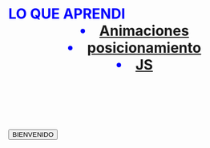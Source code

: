 
<!DOCTYPE html>
<html>
<head>
<tittle></tittle>
<style>
  
.contenedor{
        text-aling: center;
        background: Gold; 
        border:2px solid black;
        height: 300px;
        width: 400px;
        float: left;

      }
.contenedor2{
        text-aling: center;
        background: Gold;
        border:2px solid black;
        height: 100px;
        width: 100px;
        float: right;
}
.contenedor3{
        text-aling: center;
        background: Gold;
        border:2px solid black;
        height: 100px;
        width: 100px;
        float: right;
}


</style>
</head>
<body>
              <div class="contenedor">
               
<h1><font color="blue">LO QUE APRENDI
<header>
   <nav>
    <li><a href="https://tijuanomen.github.io/Animacion.html/">Animaciones</a></li>
   <li><a href="/home/pc26/4A/paginasweb/proyectos/index.posicionamiento">posicionamiento</a></li>
    <li><a href="/home/pc26/4A/paginasweb/proyectos/index.html">JS</a></li>

</div>
   <font color="blue"><input type="button" value="BIENVENIDO">


       
<script>
alert("dame tu edad");
n1=prompt("");
alert("tu edad es" + n1);
</script>
</body>
</html>
